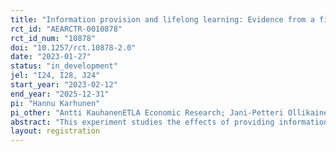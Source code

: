 ```yaml
---
title: "Information provision and lifelong learning: Evidence from a field experiment"
rct_id: "AEARCTR-0010878"
rct_id_num: "10878"
doi: "10.1257/rct.10878-2.0"
date: "2023-01-27"
status: "in_development"
jel: "I24, I28, J24"
start_year: "2023-02-12"
end_year: "2025-12-31"
pi: "Hannu Karhunen"
pi_other: "Antti KauhanenETLA Economic Research; Jani-Petteri OllikainenThe Labour Institute for Economic Research LABORE; Krista RiukulaETLA Economic Research; Tuomo SuhonenThe Labour Institute for Economic Research LABORE; Hanna VirtanenETLA Economic Research"
abstract: "This experiment studies the effects of providing information regarding life long learning on enrollment in adult education and labor market outcomes.The information consisted of a pamphlet from Finland’s Service Centre for Continuous Learning and Employment (SECLE) that described the returns to adult education and provided guidance for applying and seeking financial support. The information was targeted to individuals in Finland without secondary education. The target group contained roughly 200,000 individuals from whom 50,000 were randomly selected to the treatment group. We will estimate the effects of this experiment using register data."
layout: registration
---
```


